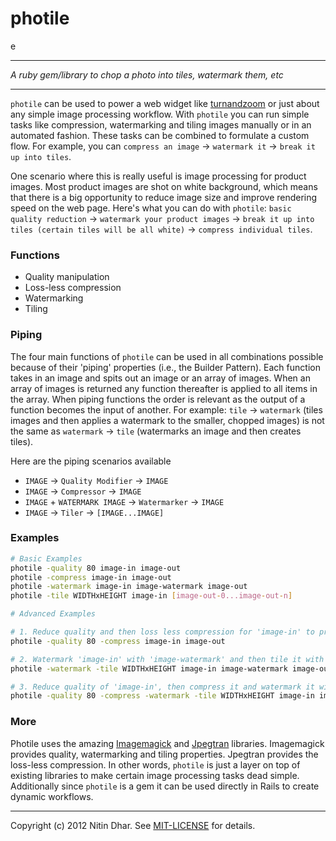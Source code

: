 # photile
e
* * *
*A ruby gem/library to chop a photo into tiles, watermark them, etc*
* * *

`photile` can be used to power a web widget like [turnandzoom](https://github.com/nitindhar7/turnandzoom) or just about any simple image processing workflow. With `photile` you can run simple tasks like compression, watermarking and tiling images manually or in an automated fashion. These tasks can be combined to formulate a custom flow. For example, you can `compress an image` → `watermark it` → `break it up into tiles`.

One scenario where this is really useful is image processing for product images. Most product images are shot on white background, which means that there is a big opportunity to reduce image size and improve rendering speed on the web page. Here's what you can do with `photile`: `basic quality reduction` → `watermark your product images` → `break it up into tiles (certain tiles will be all white)` → `compress individual tiles`.

### Functions

* Quality manipulation
* Loss-less compression
* Watermarking
* Tiling

### Piping

The four main functions of `photile` can be used in all combinations possible because of their 'piping' properties (i.e., the Builder Pattern). Each function takes in an image and spits out an image or an array of images. When an array of images is returned any function thereafter is applied to all items in the array. When piping functions the order is relevant as the output of a function becomes the input of another. For example: `tile` → `watermark` (tiles images and then applies a watermark to the smaller, chopped images) is not the same as `watermark` → `tile` (watermarks an image and then creates tiles).

Here are the piping scenarios available

* `IMAGE` → `Quality Modifier` → `IMAGE`
* `IMAGE` → `Compressor` → `IMAGE`
* `IMAGE` + `WATERMARK IMAGE`  → `Watermarker` → `IMAGE`
* `IMAGE` → `Tiler` → `[IMAGE...IMAGE]`

### Examples

```bash
# Basic Examples
photile -quality 80 image-in image-out
photile -compress image-in image-out
photile -watermark image-in image-watermark image-out
photile -tile WIDTHxHEIGHT image-in [image-out-0...image-out-n]

# Advanced Examples

# 1. Reduce quality and then loss less compression for 'image-in' to produce 'image-out'
photile -quality 80 -compress image-in image-out

# 2. Watermark 'image-in' with 'image-watermark' and then tile it with size 'WIDTHxHEIGHT' to produce '[image-out-0...image-out-n]'
photile -watermark -tile WIDTHxHEIGHT image-in image-watermark image-out

# 3. Reduce quality of 'image-in', then compress it and watermark it with 'image-watermark'. Finally, tile the watermarked image to produce '[image-out-0...image-out-n]'
photile -quality 80 -compress -watermark -tile WIDTHxHEIGHT image-in image-watermark [image-out-0...image-out-n]
```

### More

Photile uses the amazing [Imagemagick](http://www.imagemagick.org/script/index.php) and [Jpegtran](http://jpegclub.org/jpegtran/) libraries. Imagemagick provides quality, watermarking and tiling properties. Jpegtran provides the loss-less compression. In other words, `photile` is just a layer on top of existing libraries to make certain image processing tasks dead simple. Additionally since `photile` is a gem it can be used directly in Rails to create dynamic workflows.

* * *
Copyright (c) 2012 Nitin Dhar. See [MIT-LICENSE](MIT-LICENSE) for details.
